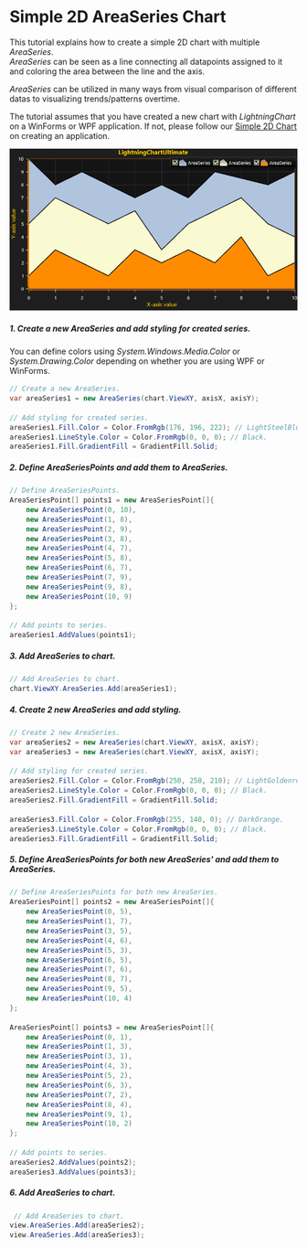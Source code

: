 # Simple 2D AreaSeries Chart

This tutorial explains how to create a simple 2D chart with multiple *AreaSeries*.  
*AreaSeries* can be seen as a line connecting all datapoints assigned to it and coloring the area between the line and the axis.

*AreaSeries* can be utilized in many ways from visual comparison of different datas to visualizing trends/patterns overtime.  

The tutorial assumes that you have created a new chart with *LightningChart* on a WinForms or WPF application. If not, please follow our [Simple 2D Chart](https://www.arction.com/tutorials/#/lcu_tutorial_simple2Dchart_01) on creating an application.

![](./assets/chart-area-series-2d-winforms-wpf.png)

##### 1. Create a new AreaSeries and add styling for created series.

You can define colors using *System.Windows.Media.Color* or *System.Drawing.Color* depending on whether you are using WPF or WinForms.

```csharp
// Create a new AreaSeries.
var areaSeries1 = new AreaSeries(chart.ViewXY, axisX, axisY);

// Add styling for created series.
areaSeries1.Fill.Color = Color.FromRgb(176, 196, 222); // LightSteelBlue.
areaSeries1.LineStyle.Color = Color.FromRgb(0, 0, 0); // Black.
areaSeries1.Fill.GradientFill = GradientFill.Solid;
```

##### 2. Define AreaSeriesPoints and add them to AreaSeries.

```csharp
// Define AreaSeriesPoints.
AreaSeriesPoint[] points1 = new AreaSeriesPoint[]{
    new AreaSeriesPoint(0, 10),
    new AreaSeriesPoint(1, 8),
    new AreaSeriesPoint(2, 9),
    new AreaSeriesPoint(3, 8),
    new AreaSeriesPoint(4, 7),
    new AreaSeriesPoint(5, 8),
    new AreaSeriesPoint(6, 7),
    new AreaSeriesPoint(7, 9),
    new AreaSeriesPoint(9, 8),
    new AreaSeriesPoint(10, 9)
};

// Add points to series.
areaSeries1.AddValues(points1);
```

##### 3. Add AreaSeries to chart.

```csharp
// Add AreaSeries to chart.
chart.ViewXY.AreaSeries.Add(areaSeries1);
```

##### 4. Create 2 new AreaSeries and add styling.

```csharp
// Create 2 new AreaSeries.
var areaSeries2 = new AreaSeries(chart.ViewXY, axisX, axisY);
var areaSeries3 = new AreaSeries(chart.ViewXY, axisX, axisY);

// Add styling for created series.
areaSeries2.Fill.Color = Color.FromRgb(250, 250, 210); // LightGoldenrodYellow.
areaSeries2.LineStyle.Color = Color.FromRgb(0, 0, 0); // Black.
areaSeries2.Fill.GradientFill = GradientFill.Solid;

areaSeries3.Fill.Color = Color.FromRgb(255, 140, 0); // DarkOrange.
areaSeries3.LineStyle.Color = Color.FromRgb(0, 0, 0); // Black. 
areaSeries3.Fill.GradientFill = GradientFill.Solid;
```

##### 5. Define AreaSeriesPoints for both new AreaSeries' and add them to AreaSeries.

```csharp
// Define AreaSeriesPoints for both new AreaSeries.
AreaSeriesPoint[] points2 = new AreaSeriesPoint[]{
    new AreaSeriesPoint(0, 5),
    new AreaSeriesPoint(1, 7),
    new AreaSeriesPoint(3, 5),
    new AreaSeriesPoint(4, 6),
    new AreaSeriesPoint(5, 3),
    new AreaSeriesPoint(6, 5),
    new AreaSeriesPoint(7, 6),
    new AreaSeriesPoint(8, 7),
    new AreaSeriesPoint(9, 5),
    new AreaSeriesPoint(10, 4)
};

AreaSeriesPoint[] points3 = new AreaSeriesPoint[]{
    new AreaSeriesPoint(0, 1),
    new AreaSeriesPoint(1, 3),
    new AreaSeriesPoint(3, 1),
    new AreaSeriesPoint(4, 3),
    new AreaSeriesPoint(5, 2),
    new AreaSeriesPoint(6, 3),
    new AreaSeriesPoint(7, 2),
    new AreaSeriesPoint(8, 4),
    new AreaSeriesPoint(9, 1),
    new AreaSeriesPoint(10, 2)
};

// Add points to series.
areaSeries2.AddValues(points2);
areaSeries3.AddValues(points3);
```

##### 6. Add AreaSeries to chart.

```csharp
 // Add AreaSeries to chart.
view.AreaSeries.Add(areaSeries2);
view.AreaSeries.Add(areaSeries3);
```